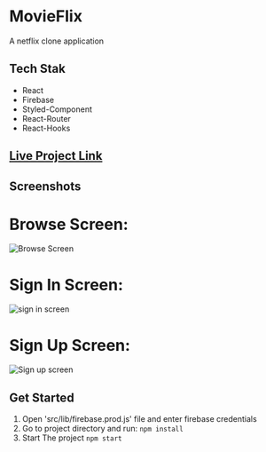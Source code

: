 # MovieFlix
A netflix clone application

## Tech Stak
* React
* Firebase
* Styled-Component
* React-Router
* React-Hooks

## [Live Project Link](https://kalptalwadia.github.io/movieflix/)

## Screenshots
# Browse Screen:
![Browse Screen](https://github.com/KalpTalwadia/movieflix/blob/main/screenshot/Screenshot%202021-04-10%20at%2010.29.38%20PM.png)
# Sign In Screen:
![sign in screen](https://github.com/KalpTalwadia/movieflix/blob/main/screenshot/Screenshot%202021-04-10%20at%2010.30.16%20PM.png)
# Sign Up Screen:
![Sign up screen](https://github.com/KalpTalwadia/movieflix/blob/main/screenshot/Screenshot%202021-04-10%20at%2010.31.26%20PM.png)
## Get Started
1. Open 'src/lib/firebase.prod.js' file and enter firebase credentials
2. Go to project directory and run:
```npm install```
3. Start The project 
```npm start```



